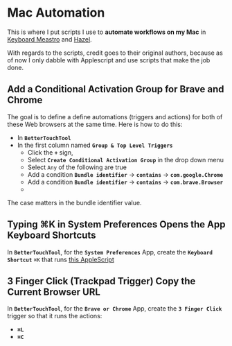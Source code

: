 # Mac Automation

This is where I put scripts I use to **automate workflows on my Mac** 
in [Keyboard Meastro](https://www.keyboardmaestro.com) 
and [Hazel](https://www.noodlesoft.com/).

With regards to the scripts, credit goes to their original authors, 
because  as of now I only dabble with Applescript and use scripts 
that make the job done.

## Add a Conditional Activation Group for Brave and Chrome
The goal is to define a define automations (triggers and actions) for both of these Web browsers at the same time.
Here is how to do this:
- In **`BetterTouchTool`**
- In the first column named **`Group & Top Level Triggers`** 
    - Click the **`+`** sign, 
    - Select **`Create Conditional Activation Group`** in the drop down menu
    - Select `Any` of the following are true
    - Add a condition **`Bundle identifier`** → **`contains`** → **`com.google.Chrome`**
    - Add a condition **`Bundle identifier`** → **`contains`** → **`com.brave.Browser`**
    - 
The case matters in the bundle identifier value.

## Typing ⌘K in System Preferences Opens the App Keyboard Shortcuts

In **`BetterTouchTool`**, 
for the **`System Preferences`** App, 
create the **`Keyboard Shortcut`**  `⌘K` 
that runs [this AppleScript](system/system_preferences/system_preferences_app_shortcuts.scpt)

## 3 Finger Click (Trackpad Trigger) Copy the Current Browser URL

In **`BetterTouchTool`**, 
for the **`Brave or Chrome`** App,
create the **`3 Finger Click`** trigger 
so that it runs the actions:
- **`⌘L`**  
- **`⌘C`**

